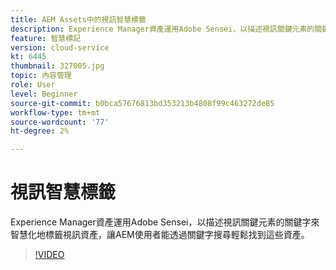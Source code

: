 ```yaml
---
title: AEM Assets中的視訊智慧標籤
description: Experience Manager資產運用Adobe Sensei，以描述視訊關鍵元素的關鍵字來智慧化地標籤視訊資產，讓AEM使用者能透過關鍵字搜尋輕鬆找到這些資產。
feature: 智慧標記
version: cloud-service
kt: 6445
thumbnail: 327005.jpg
topic: 內容管理
role: User
level: Beginner
source-git-commit: b0bca57676813bd353213b4808f99c463272de85
workflow-type: tm+mt
source-wordcount: '77'
ht-degree: 2%

---
```



# 視訊智慧標籤

Experience Manager資產運用Adobe Sensei，以描述視訊關鍵元素的關鍵字來智慧化地標籤視訊資產，讓AEM使用者能透過關鍵字搜尋輕鬆找到這些資產。

>[!VIDEO](https://video.tv.adobe.com/v/327005/?quality=12&learn=on)
